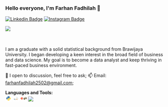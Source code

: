 ### Hello everyone, I'm Farhan Fadhilah 👋
[![Linkedin Badge](https://img.shields.io/badge/-LinkedIn-0e76a8?style=flat-square&logo=Linkedin&logoColor=white)](https://www.linkedin.com/in/farhanfadhilah25)
[![Instagram Badge](https://img.shields.io/badge/-Instagram-e4405f?style=flat-square&logo=Instagram&logoColor=white)](https://instagram.com/farhanfadhilah25/)

![](https://visitor-badge.glitch.me/badge?page_id=MFarhanFadhilah.MFarhanFadhilah)

<br />

I am a graduate with a solid statistical background from Brawijaya University. I began developing a keen interest in the broad field of business and data science. My goal is to become a data analyst and keep thriving in fast-paced business environment.

💬 I open to discussion, feel free to ask;
📫 Email: farhanfadhilah2502@gmail.com;

**Languages and Tools:**  
<code><img height="20" src="https://raw.githubusercontent.com/github/explore/80688e429a7d4ef2fca1e82350fe8e3517d3494d/topics/python/python.png"></code>
<code><img height="20" src="https://raw.githubusercontent.com/github/explore/80688e429a7d4ef2fca1e82350fe8e3517d3494d/topics/mysql/mysql.png"></code>
<code><img height="20" src="https://raw.githubusercontent.com/github/explore/80688e429a7d4ef2fca1e82350fe8e3517d3494d/topics/git/git.png"></code>
<code><img height="20" src="https://user-images.githubusercontent.com/83360490/116594306-34577200-a961-11eb-8c4b-5ec5f3194575.png"></code>

<br />
